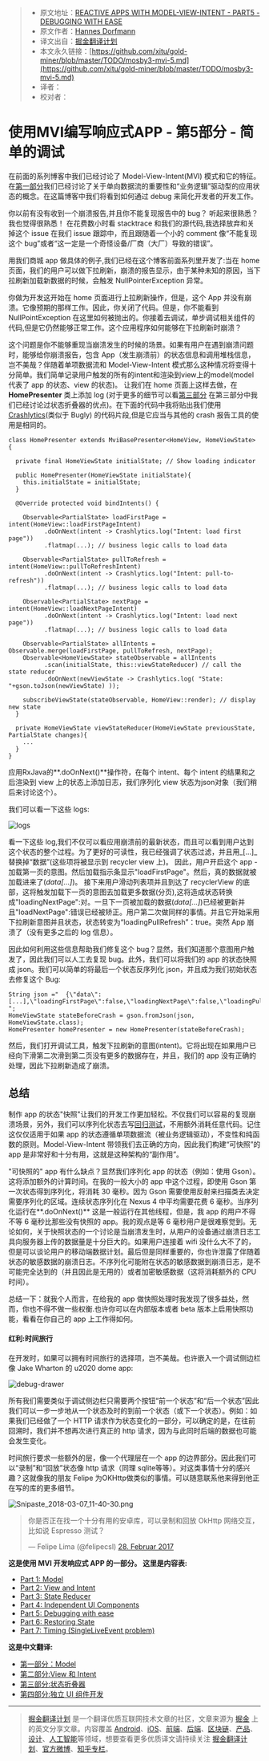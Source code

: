 > * 原文地址：[REACTIVE APPS WITH MODEL-VIEW-INTENT - PART5 - DEBUGGING WITH EASE](http://hannesdorfmann.com/android/mosby3-mvi-5)
> * 原文作者：[Hannes Dorfmann](http://hannesdorfmann.com/)
> * 译文出自：[掘金翻译计划](https://github.com/xitu/gold-miner)
> * 本文永久链接：[https://github.com/xitu/gold-miner/blob/master/TODO/mosby3-mvi-5.md](https://github.com/xitu/gold-miner/blob/master/TODO/mosby3-mvi-5.md)
> * 译者：
> * 校对者：

# 使用MVI编写响应式APP - 第5部分 - 简单的调试

在前面的系列博客中我们已经讨论了 Model-View-Intent(MVI) 模式和它的特征。在[第一部分](http://hannesdorfmann.com/android/mosby3-mvi-1)我们已经讨论了关于单向数据流的重要性和“业务逻辑”驱动型的应用状态的概念。在这篇博客中我们将看到如何通过 debug 来简化开发者的开发工作。

你以前有没有收到一个崩溃报告,并且你不能复现报告中的 bug？ 听起来很熟悉？我也觉得很熟悉！ 在花费数小时看 stacktrace 和我们的源代码,我选择放弃和关掉这个 issue 在我们 issue 跟踪中，而且跟随着一个小的 comment 像“不能复现这个 bug”或者“这一定是一个奇怪设备/厂商（大厂）导致的错误”。

用我们商城 app 做具体的例子,我们已经在这个博客前面系列里开发了:当在 home 页面，我们的用户可以做下拉刷新，崩溃的报告显示，由于某种未知的原因，当下拉刷新加载新数据的时候，会触发 NullPointerException 异常。

你做为开发这开始在 home 页面进行上拉刷新操作，但是，这个 App 并没有崩溃。它像预期的那样工作。因此，你关闭了代码。但是，你不能看到 NullPointException 在这里如何被抛出的。你接着去调试，单步调试相关组件的代码,但是它仍然能够正常工作。这个应用程序如何能够在下拉刷新时崩溃？

这个问题是你不能够重现当崩溃发生的时候的场景。如果有用户在遇到崩溃问题时，能够给你崩溃报告，包含 App（发生崩溃前）的状态信息和调用堆栈信息，岂不美哉？伴随着单项数据流和 Model-View-Intent 模式那么这种情况将变得十分简单。我们简单记录用户触发的所有的intent和渲染到view上的model(model 代表了 app 的状态、view 的状态)。 让我们在 home 页面上这样去做，在 **HomePresenter** 类上添加 log (对于更多的细节可以看[第三部分](http://hannesdorfmann.com/android/mosby3-mvi-1) 在第三部分中我们已经讨论过状态折叠器的优点)。在下面的代码中我将贴出我们使用 [Crashlytics](https://fabric.io/kits/ios/crashlytics)(类似于 Bugly) 的代码片段,但是它应当与其他的 crash 报告工具的使用是相同的。

```
class HomePresenter extends MviBasePresenter<HomeView, HomeViewState> {

  private final HomeViewState initialState; // Show loading indicator

  public HomePresenter(HomeViewState initialState){
    this.initialState = initialState;
  }

  @Override protected void bindIntents() {

    Observable<PartialState> loadFirstPage = intent(HomeView::loadFirstPageIntent)
          .doOnNext(intent -> Crashlytics.log("Intent: load first page"))
          .flatmap(...); // business logic calls to load data

    Observable<PartialState> pullToRefresh = intent(HomeView::pullToRefreshIntent)
          .doOnNext(intent -> Crashlytics.log("Intent: pull-to-refresh"))
          .flatmap(...); // business logic calls to load data

    Observable<PartialState> nextPage = intent(HomeView::loadNextPageIntent)
          .doOnNext(intent -> Crashlytics.log("Intent: load next page"))
          .flatmap(...); // business logic calls to load data

    Observable<PartialState> allIntents = Observable.merge(loadFirstPage, pullToRefresh, nextPage);
    Observable<HomeViewState> stateObservable = allIntents
          .scan(initialState, this::viewStateReducer) // call the state reducer
          .doOnNext(newViewState -> Crashlytics.log( "State: "+gson.toJson(newViewState) ));

    subscribeViewState(stateObservable, HomeView::render); // display new state
  }

  private HomeViewState viewStateReducer(HomeViewState previousState, PartialState changes){
    ...
  }
}
```

应用RxJava的**\.doOnNext()**操作符，在每个 intent、每个 intent 的结果和之后渲染到 view 上的状态上添加日志，我们序列化 view 状态为json对象（我们稍后来讨论这个）。

我们可以看一下这些 logs:

![logs](http://hannesdorfmann.com/images/mvi-mosby3/crashlytics-mvi-logs.png)

看一下这些 log,我们不仅可以看应用崩溃前的最新状态，而且可以看到用户达到这个状态的整个过程。为了更好的可读性，我已经强调了状态过滤，并且用_[…]_替换掉“数据”(这些项将被显示到 recycler view 上)。 因此，用户开启这个 app -加载第一页的意图。然后加载指示条显示"loadFirstPage"。然后，真的数据就被加载进来了(_data[…]_)。 接下来用户滑动列表项并且到达了 recyclerView 的底部，这将触发加载下一页的意图去加载更多数据(分页),这将造成状态转换成"loadingNextPage":对。一旦下一页被加载的数据(_data[…]_)已经被更新并且"loadNextPage":错误已经被矫正。用户第二次做同样的事情。并且它开始采用下拉刷新意图并且状态，状态转变为“loadingPullRefresh”：true。突然 App 崩溃了（没有更多之后的 log 信息）。

因此如何利用这些信息帮助我们修复这个 bug？显然，我们知道那个意图用户触发了，因此我们可以人工去复现 bug。此外，我们可以将我们的 app 的状态快照成 json。我们可以简单的将最后一个状态反序列化 json，并且成为我们初始状态去修复这个 Bug:

```
String json ="  {\"data\":[...],\"loadingFirstPage\":false,\"loadingNextPage\":false,\"loadingPullToRefresh\":false} ";
HomeViewState stateBeforeCrash = gson.fromJson(json, HomeViewState.class);
HomePresenter homePresenter = new HomePresenter(stateBeforeCrash);
```

然后，我们打开调试工具，触发下拉刷新的意图(intent)。它将出现在如果用户已经向下滑第二次滑到第二页没有更多的数据存在，并且，我们的 app 没有正确的处理，因此下拉刷新造成了崩溃。

## 总结

制作 app 的状态"快照"让我们的开发工作更加轻松。不仅我们可以容易的复现崩溃场景，另外，我们可以序列化状态去写[回归测试](https://en.wikipedia.org/wiki/Regression_testing)，不用额外消耗任意代码。记住这仅仅适用于如果 app 的状态遵循单项数据流（被业务逻辑驱动），不变性和纯函数的原则。Model-View-Intent 带领我们去正确的方向，因此我们构建“可快照”的 app 是非常好和十分有用，这就是这种架构的“副作用”。

"可快照的" app 有什么缺点？显然我们序列化 app 的状态（例如：使用 Gson）。这将添加额外的计算时间。在我的一般大小的 app 中这个过程，即使用 Gson 第一次状态得到序列化，将消耗 30 毫秒。因为 Gson 需要使用反射来扫描类去决定需要序列化的区域。连续状态序列化在 Nexus 4 中平均需要花费 6 毫秒。当序列化运行在**.doOnNext()** 这是一般运行在其他线程，但是，我 app 的用户不得不等 6 毫秒比那些没有快照的 app。我的观点是等 6 毫秒用户是很难察觉到。无论如何，关于快照状态的一个讨论是当崩溃发生时，从用户的设备通过崩溃日志工具向服务器上传的数据量是十分巨大的。如果用户连接着 wifi 没什么大不了的，但是可以谈论用户的移动端数据计划。最后但是同样重要的，你也许泄露了伴随着状态的敏感数据的崩溃日志。不序列化可能附在状态的敏感数据到崩溃日志，是不可能完全达到的（并且因此是无用的）或者加密敏感数据（这将消耗额外的 CPU 时间）。

总结一下：就我个人而言，在给我的 app 做快照处理时我发现了很多益处，然而，你也不得不做一些权衡.也许你可以在内部版本或者 beta 版本上启用快照功能，看看在你自己的 app 上工作得如何。

#### 红利:时间旅行

在开发时，如果可以拥有时间旅行的选择项，岂不美哉。也许嵌入一个调试侧边栏像 Jake Wharton 的 u2020 dome app:

![debug-drawer](http://hannesdorfmann.com/images/mvi-mosby3/u2020-debug-drawer.gif)

所有我们需要类似于调试侧边栏只需要两个按钮“前一个状态”和“后一个状态”因此我们可以一步一步地从一个状态及时的到前一个状态（或下一个状态）。例如：如果我们已经做了一个 HTTP 请求作为状态变化的一部分，可以确定的是，在往前回溯时，我们并不想再次进行真正的 http 请求，因为与此同时后端的数据也可能会发生变化。

时间旅行要求一些额外的层，像一个代理层在一个 app 的边界部分。因此我们可以“录制”和“回放”状态像 http 请求（同理 sqlite等等）。对这类事情十分的感兴趣？这就像我的朋友 Felipe 为OKHttp做类似的事情。可以随意联系他来得到他正在写的库的更多细节。

![Snipaste_2018-03-07_11-40-30.png](https://i.loli.net/2018/03/07/5a9f5f80ca8f0.png)

> 你是否正在找一个十分有用的安卓库，可以录制和回放 OkHttp 网络交互，比如说 Espresso 测试？
> 
> — Felipe Lima (@felipecsl) [28\. Februar 2017](https://twitter.com/felipecsl/status/836380525380026368)

**这是使用 MVI 开发响应式 APP 的一部分。
这里是内容表:**

*   [Part 1: Model](http://hannesdorfmann.com/android/mosby3-mvi-1)
*   [Part 2: View and Intent](http://hannesdorfmann.com/android/mosby3-mvi-2)
*   [Part 3: State Reducer](http://hannesdorfmann.com/android/mosby3-mvi-3)
*   [Part 4: Independent UI Components](http://hannesdorfmann.com/android/mosby3-mvi-4)
*   [Part 5: Debugging with ease](http://hannesdorfmann.com/android/mosby3-mvi-5)
*   [Part 6: Restoring State](http://hannesdorfmann.com/android/mosby3-mvi-6)
*   [Part 7: Timing (SingleLiveEvent problem)](http://hannesdorfmann.com/android/mosby3-mvi-7)

**这是中文翻译:**
* [第一部分：Model](https://juejin.im/post/5a52e4445188257334228b28)
* [第二部分:View 和 Intent](https://juejin.im/post/5a587c06518825732f7eab86)
* [第三部分:状态折叠器](https://juejin.im/post/5a955c50f265da4e853d856a)
* [第四部分:独立 UI 组件开发](https://juejin.im/post/5a9debfbf265da23830a6230)

---

> [掘金翻译计划](https://github.com/xitu/gold-miner) 是一个翻译优质互联网技术文章的社区，文章来源为 [掘金](https://juejin.im) 上的英文分享文章。内容覆盖 [Android](https://github.com/xitu/gold-miner#android)、[iOS](https://github.com/xitu/gold-miner#ios)、[前端](https://github.com/xitu/gold-miner#前端)、[后端](https://github.com/xitu/gold-miner#后端)、[区块链](https://github.com/xitu/gold-miner#区块链)、[产品](https://github.com/xitu/gold-miner#产品)、[设计](https://github.com/xitu/gold-miner#设计)、[人工智能](https://github.com/xitu/gold-miner#人工智能)等领域，想要查看更多优质译文请持续关注 [掘金翻译计划](https://github.com/xitu/gold-miner)、[官方微博](http://weibo.com/juejinfanyi)、[知乎专栏](https://zhuanlan.zhihu.com/juejinfanyi)。
